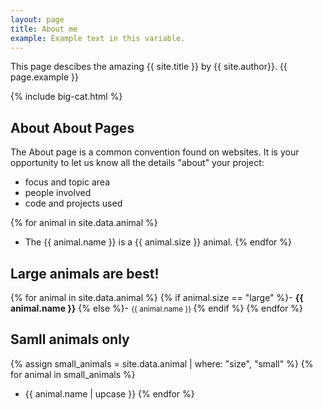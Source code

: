 ```yaml
---
layout: page
title: About me
example: Example text in this variable.
---
```


This page descibes the amazing {{ site.title }} by {{ site.author}}.
{{ page.example }}

{% include big-cat.html %}

## About About Pages

The About page is a common convention found on websites.
It is your opportunity to let us know all the details "about" your project:

- focus and topic area
- people involved
- code and projects used

{% for animal in site.data.animal %}
- The {{ animal.name }} is a {{ animal.size }} animal.
{% endfor %}

## Large animals are best!

{% for animal in site.data.animal %}
{% if animal.size == "large" %}- <strong style="color: {{ animal.color }};">{{ animal.name }}</strong>
{% else %}- <small>{{ animal.name }} </small>
{% endif %}
{% endfor %}

## Samll animals only

{% assign small_animals = site.data.animal | where: "size", "small" %}
{% for animal in small_animals %}
- {{ animal.name | upcase }}
{% endfor %}
